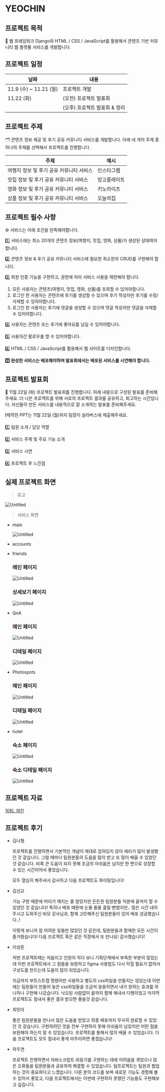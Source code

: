 # YEOCHIN

## 프로젝트 목적

🎯 웹 프레임워크 Django와 HTML / CSS / JavaScript를 활용해서 콘텐츠 기반 커뮤니티 웹 플랫폼 서비스를 개발합니다.

## 프로젝트 일정

| 날짜                   | 내용                          |
| ---------------------- | ----------------------------- |
| 11.9 (수) ~ 11.21 (월) | 프로젝트 개발                 |
| 11.22 (화)             | (오전) 프로젝트 발표회        |
|                        | (오후) 프로젝트 발표회 & 정리 |

## 프로젝트 주제

🗂️ 콘텐츠 정보 제공 및 후기 공유 커뮤니티 서비스를 개발합니다. 아래 네 개의 주제 중 하나의 주제를 선택해서 프로젝트를 진행합니다.

| 주제                                     | 예시         |
| ---------------------------------------- | ------------ |
| 여행지 정보 및 후기 공유 커뮤니티 서비스 | 인스타그램   |
| 맛집 정보 및 후기 공유 커뮤니티 서비스   | 망고플레이트 |
| 영화 정보 및 후기 공유 커뮤니티 서비스   | 키노라이츠   |
| 상품 정보 및 후기 공유 커뮤니티 서비스   | 오늘의집     |

## 프로젝트 필수 사항

 ⚙️ 서비스는 아래 조건을 만족해야합니다.

1️⃣ 서비스에는 최소 20개의 콘텐츠 정보(여행지, 맛집, 영화, 상품)가 생성된 상태여야 합니다.

2️⃣ 콘텐츠 정보 & 후기 공유 커뮤니티 서비스에 필요한 최소한의 CRUD를 구현해야 합니다.

3️⃣ 회원 인증 기능을 구현하고, 권한에 따라 서비스 사용을 제한해야 합니다.

1. 모든 사용자는 콘텐츠(여행지, 맛집, 영화, 상품)를 조회할 수 있어야합니다.
2. 로그인 한 사용자는 콘텐츠에 후기를 생성할 수 있으며 후기 작성자만 후기를 수정/삭제할 수 있어야합니다.
3. 로그인 한 사용자는 후기에 댓글을 생성할 수 있으며 댓글 작성자만 댓글을 삭제할 수 있어야합니다.

4️⃣ 사용자는 콘텐츠 또는 후기에 좋아요를 남길 수 있어야합니다.

5️⃣ 사용자간 팔로우를 할 수 있어야합니다.

6️⃣ HTML / CSS / JavaScript를 활용해서 웹 사이트를 디자인합니다.

**7️⃣ 완성한 서비스는 배포해야하며 발표회에서는 배포된 서비스를 시연해야 합니다.**

## 프로젝트 발표회

 📢 11월 22일 (화) 프로젝트 발표회를 진행합니다. 아래 내용으로 구성된 발표를 준비해주세요. 더 나은 프로젝트를 위해 서로의 프로젝트 결과를 공유하고, 회고하는 시간입니다. 자신들이 만든 서비스를 내용적으로 잘 소개하는 발표를 준비해주세요.

❗제작한 PPT는 11월 22일 (월)까지 팀장이 실라버스에 제출해주세요.

1️⃣ 팀원 소개 / 담당 역할

2️⃣ 서비스 주제 및 주요 기능 소개

3️⃣ 서비스 시연

4️⃣ 프로젝트 후 느낀점

## 실제 프로젝트 화면

> 로고

![Untitled](https://s3-us-west-2.amazonaws.com/secure.notion-static.com/7a8d300f-48e4-42a9-ba81-1d4d2a79cb93/Untitled.png)

> 서비스 화면

- main

  ![Untitled](https://s3-us-west-2.amazonaws.com/secure.notion-static.com/6f953040-991c-4662-adc9-7b927f301830/Untitled.png)

- accounts

- friends

  ### 메인 페이지

  ![Untitled](https://s3-us-west-2.amazonaws.com/secure.notion-static.com/4130a8f2-93b6-4ef4-be5d-8c3235516cbb/Untitled.png)

  ### 상세보기 페이지

  ![Untitled](https://s3-us-west-2.amazonaws.com/secure.notion-static.com/51878508-9322-49db-9bd1-a40bf59b9d3d/Untitled.png)

- QnA

  ### 메인 페이지

  ![Untitled](https://s3-us-west-2.amazonaws.com/secure.notion-static.com/3ae60fc3-10f8-4107-b73e-e641b2e7eb0e/Untitled.png)

  ### 디테일 페이지

  ![Untitled](https://s3-us-west-2.amazonaws.com/secure.notion-static.com/d27bce0a-eede-43e9-a2ef-7d117dbfc096/Untitled.png)

- Photospots

  ### 메인 페이지

  ![Untitled](https://s3-us-west-2.amazonaws.com/secure.notion-static.com/4a12837f-5cd0-481e-bf92-f8f9d6612d27/Untitled.png)

  ### 디테일 페이지

  ![Untitled](https://s3-us-west-2.amazonaws.com/secure.notion-static.com/ea100cc7-ec37-4fa6-a0ce-28ce03b8e3bf/Untitled.png)

- hotel

  ### 숙소 페이지

  ![Untitled](https://s3-us-west-2.amazonaws.com/secure.notion-static.com/1365e3ed-79b6-4fbc-99b9-28ddfce0eb6c/Untitled.png)

  ### 숙소 디테일 페이지

  ![Untitled](https://s3-us-west-2.amazonaws.com/secure.notion-static.com/6322cb1e-6b96-4f1d-adb8-b3b4aa559580/Untitled.png)

## 프로젝트 자료

[10팀. 여친](https://www.notion.so/10-9e198ac4f7844b7c96be499f967f118e)

## 프로젝트 후기

- 김나형

  프로젝트를 진행하면서 기본적인 개념이 제대로 잡혀있지 않아 에러가 많이 발생했던 것 같습니다. 그럴 때마다 팀원분들의 도움을 많이 받고 또 많이 배울 수 있었던 것 같습니다. 비록 큰 도움이 되지 못해 조금의 아쉬움은 남지만 한 편으로 성장할 수 있는 시간이어서 좋았습니다.

  모두 열심히 해주셔서 감사하고 다음 프로젝트도 화이팅입니다!

- 김선교

  기능 구현 때문에 머리가 깨지는 줄 알았지만 든든한 팀원분들 덕분에 끝까지 할 수 있었던 것 같습니다! 특히나 배포 때문에 눈물 줄줄 흘릴 뻔했지만.. 많은 시간 내어주시고 도와주신 비모 강사님과, 함께 고민해주신 팀원분들이 있어 배포 성공했습니다..!

  이렇게 보니까 참 어려운 일들만 많았던 것 같은데, 팀원분들과 함께한 모든 시간이 즐거웠습니다! 다음 프로젝트 혹은 같은 직장에서 또 만나요! 감사했습니다!

- 이성훈

  저번 프로젝트때는 처음이고 인원이 적다 보니 기획단계에서 부족한 부분이 많았는데 이번 프로젝트에서 그 점들을 보완하고 figma 사용법도 다시 익힐 필요가 없어서 구상도를 만드는데 도움이 많이 되었습니다.

  지금까지 부트스트랩 명령어만 사용하고 별도의 css파일을 만들지는 않았는데 이번에는 팀원들이 만들어 놓은 css파일들을 조금씩 응용하면서 내가 원하는 효과를 하나하나 구현해 나갔습니다. 낙오된 사람없이 끝까지 함께 해내서 다행이었고 마지막 프로젝트도 힘내서 좋은 결과 받으면 좋을것 같습니다.

- 최민아

  좋은 팀원분들을 만나서 많은 도움을 받았고 최종 배포까지 무사히 완료할 수 있었던 것 같습니다. 구현하려던 것을 전부 구현하지 못해 아쉬움이 남았지만 어떤 점을 보완해야 하는지 알 수 있었습니다. 프로젝트를 통해서 많이 배울 수 있었습니다. 다음 프로젝트도 모두 힘내서 좋게 마무리하면 좋겠습니다!

- 하두연

  프로젝트 진행하면서 자바스크립트 비동기를 구현하는 데에 어려움을 겪었으나 많은 오류들을 팀원분들과 공유하여 해결할 수 있었습니다. 팀프로젝트는 팀원과 협업하는 것이 중요하다고 느꼈습니다. 다른 분의 코드를 보며 새로운 기능도 경험해 볼 수 있어서 좋았고, 다음 프로젝트에서는 이번에 구현하지 못했던 기능들도 구현해보고 싶습니다.
